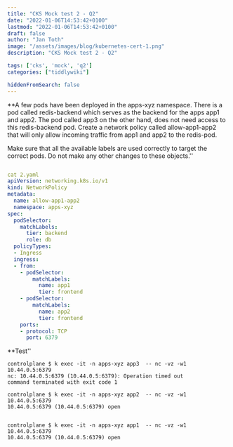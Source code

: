 ```yaml
---
title: "CKS Mock test 2 - Q2"
date: "2022-01-06T14:53:42+0100"
lastmod: "2022-01-06T14:53:42+0100"
draft: false
author: "Jan Toth"
image: "/assets/images/blog/kubernetes-cert-1.png"
description: "CKS Mock test 2 - Q2"

tags: ['cks', 'mock', 'q2']
categories: ["tiddlywiki"]

hiddenFromSearch: false
---
```


**A few pods have been deployed in the apps-xyz namespace. There is a pod called redis-backend which serves as the backend for the apps app1 and app2. The pod called app3 on the other hand, does not need access to this redis-backend pod. Create a network policy called allow-app1-app2 that will only allow incoming traffic from app1 and app2 to the redis-pod.


Make sure that all the available labels are used correctly to target the correct pods. Do not make any other changes to these objects.''

```yaml

cat 2.yaml
apiVersion: networking.k8s.io/v1
kind: NetworkPolicy
metadata:
  name: allow-app1-app2
  namespace: apps-xyz
spec:
  podSelector:
    matchLabels:
      tier: backend
      role: db
  policyTypes:
  - Ingress
  ingress:
  - from:
    - podSelector:
        matchLabels:
          name: app1
          tier: frontend
    - podSelector:
        matchLabels:
          name: app2
          tier: frontend
    ports:
    - protocol: TCP
      port: 6379
```
**Test''

```
controlplane $ k exec -it -n apps-xyz app3  -- nc -vz -w1 10.44.0.5:6379
nc: 10.44.0.5:6379 (10.44.0.5:6379): Operation timed out
command terminated with exit code 1

controlplane $ k exec -it -n apps-xyz app2  -- nc -vz -w1 10.44.0.5:6379
10.44.0.5:6379 (10.44.0.5:6379) open


controlplane $ k exec -it -n apps-xyz app1  -- nc -vz -w1 10.44.0.5:6379
10.44.0.5:6379 (10.44.0.5:6379) open
```
